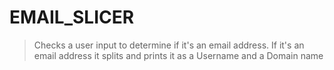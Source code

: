 # EMAIL_SLICER
> Checks a user input to determine if it's an email address.
> If it's an email address it splits and prints it as a Username and a Domain name

